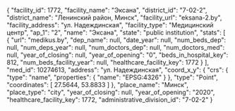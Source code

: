 {
    "facility_id": 1772,
    "facility_name": "Эксана",
    "district_id": "7-02-2",
    "district_name": "Ленинский район, Минск",
    "facility_url": "eksana-2.by",
    "facility_address": "ул. Надеждинская",
    "facility_type": "Медицинский центр",
    "ap_1": "2",
    "name": "Эксана",
    "state": "public institution",
    "stats": [
        {
            "url": "medikus.by",
            "dep_name": null,
            "date_year": null,
            "num_beds_dep": null,
            "num_deps_year": null,
            "num_doctors_dep": null,
            "num_doctors_med": null,
            "year_of_closing": null,
            "year_of_opening": "0",
            "beds_in_hospital_key": 812,
            "num_beds_facility_year": null,
            "healthcare_facility_key": 1772
        }
    ],
    "med_id": 10274613,
    "address": "ул. Надеждинская",
    "coord_x_y": {
        "crs": {
            "type": "name",
            "properties": {
                "name": "EPSG:4326"
            }
        },
        "type": "Point",
        "coordinates": [
            27.5644,
            53.8833
        ]
    },
    "place_name": "Минск",
    "place_type": "city",
    "year_of_closing": null,
    "year_of_opening": "2020",
    "healthcare_facility_key": 1772,
    "administrative_division_id": "7-02-2"
}